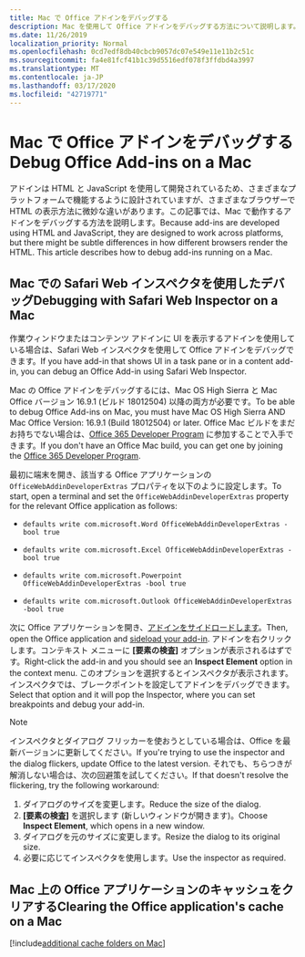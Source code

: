 ```yaml
---
title: Mac で Office アドインをデバッグする
description: Mac を使用して Office アドインをデバッグする方法について説明します。
ms.date: 11/26/2019
localization_priority: Normal
ms.openlocfilehash: 0cd7edf8db40cbcb9057dc07e549e11e11b2c51c
ms.sourcegitcommit: fa4e81fcf41b1c39d5516edf078f3ffdbd4a3997
ms.translationtype: MT
ms.contentlocale: ja-JP
ms.lasthandoff: 03/17/2020
ms.locfileid: "42719771"
---
```

# <a name="debug-office-add-ins-on-a-mac"></a><span data-ttu-id="79f45-103">Mac で Office アドインをデバッグする</span><span class="sxs-lookup"><span data-stu-id="79f45-103">Debug Office Add-ins on a Mac</span></span>

<span data-ttu-id="79f45-p101">アドインは HTML と JavaScript を使用して開発されているため、さまざまなプラットフォームで機能するように設計されていますが、さまざまなブラウザーで HTML の表示方法に微妙な違いがあります。この記事では、Mac で動作するアドインをデバッグする方法を説明します。</span><span class="sxs-lookup"><span data-stu-id="79f45-p101">Because add-ins are developed using HTML and JavaScript, they are designed to work across platforms, but there might be subtle differences in how different browsers render the HTML. This article describes how to debug add-ins running on a Mac.</span></span>

## <a name="debugging-with-safari-web-inspector-on-a-mac"></a><span data-ttu-id="79f45-106">Mac での Safari Web インスペクタを使用したデバッグ</span><span class="sxs-lookup"><span data-stu-id="79f45-106">Debugging with Safari Web Inspector on a Mac</span></span>

<span data-ttu-id="79f45-107">作業ウィンドウまたはコンテンツ アドインに UI を表示するアドインを使用している場合は、Safari Web インスペクタを使用して Office アドインをデバッグできます。</span><span class="sxs-lookup"><span data-stu-id="79f45-107">If you have add-in that shows UI in a task pane or in a content add-in, you can debug an Office Add-in using Safari Web Inspector.</span></span>

<span data-ttu-id="79f45-108">Mac の Office アドインをデバッグするには、Mac OS High Sierra と Mac Office バージョン 16.9.1 (ビルド 18012504) 以降の両方が必要です。</span><span class="sxs-lookup"><span data-stu-id="79f45-108">To be able to debug Office Add-ins on Mac, you must have Mac OS High Sierra AND Mac Office Version: 16.9.1 (Build 18012504) or later.</span></span> <span data-ttu-id="79f45-109">Office Mac ビルドをまだお持ちでない場合は、[Office 365 Developer Program](https://developer.microsoft.com/office/dev-program) に参加することで入手できます。</span><span class="sxs-lookup"><span data-stu-id="79f45-109">If you don't have an Office Mac build, you can get one by joining the [Office 365 Developer Program](https://developer.microsoft.com/office/dev-program).</span></span>

<span data-ttu-id="79f45-110">最初に端末を開き、該当する Office アプリケーションの `OfficeWebAddinDeveloperExtras` プロパティを以下のように設定します。</span><span class="sxs-lookup"><span data-stu-id="79f45-110">To start, open a terminal and set the `OfficeWebAddinDeveloperExtras` property for the relevant Office application as follows:</span></span>

- `defaults write com.microsoft.Word OfficeWebAddinDeveloperExtras -bool true`

- `defaults write com.microsoft.Excel OfficeWebAddinDeveloperExtras -bool true`

- `defaults write com.microsoft.Powerpoint OfficeWebAddinDeveloperExtras -bool true`

- `defaults write com.microsoft.Outlook OfficeWebAddinDeveloperExtras -bool true`

<span data-ttu-id="79f45-111">次に Office アプリケーションを開き、[アドインをサイドロードします](sideload-an-office-add-in-on-ipad-and-mac.md)。</span><span class="sxs-lookup"><span data-stu-id="79f45-111">Then, open the Office application and [sideload your add-in](sideload-an-office-add-in-on-ipad-and-mac.md).</span></span> <span data-ttu-id="79f45-112">アドインを右クリックします。コンテキスト メニューに **[要素の検査]** オプションが表示されるはずです。</span><span class="sxs-lookup"><span data-stu-id="79f45-112">Right-click the add-in and you should see an **Inspect Element** option in the context menu.</span></span> <span data-ttu-id="79f45-113">このオプションを選択するとインスペクタが表示されます。インスペクタでは、ブレークポイントを設定してアドインをデバッグできます。</span><span class="sxs-lookup"><span data-stu-id="79f45-113">Select that option and it will pop the Inspector, where you can set breakpoints and debug your add-in.</span></span>

> [!NOTE]
> <span data-ttu-id="79f45-114">インスペクタとダイアログ フリッカーを使おうとしている場合は、Office を最新バージョンに更新してください。</span><span class="sxs-lookup"><span data-stu-id="79f45-114">If you're trying to use the inspector and the dialog flickers, update Office to the latest version.</span></span> <span data-ttu-id="79f45-115">それでも、ちらつきが解消しない場合は、次の回避策を試してください。</span><span class="sxs-lookup"><span data-stu-id="79f45-115">If that doesn't resolve the flickering, try the following workaround:</span></span>
> 1. <span data-ttu-id="79f45-116">ダイアログのサイズを変更します。</span><span class="sxs-lookup"><span data-stu-id="79f45-116">Reduce the size of the dialog.</span></span>
> 2. <span data-ttu-id="79f45-117">**[要素の検査]** を選択します (新しいウィンドウが開きます)。</span><span class="sxs-lookup"><span data-stu-id="79f45-117">Choose **Inspect Element**, which opens in a new window.</span></span>
> 3. <span data-ttu-id="79f45-118">ダイアログを元のサイズに変更します。</span><span class="sxs-lookup"><span data-stu-id="79f45-118">Resize the dialog to its original size.</span></span>
> 4. <span data-ttu-id="79f45-119">必要に応じてインスペクタを使用します。</span><span class="sxs-lookup"><span data-stu-id="79f45-119">Use the inspector as required.</span></span>

## <a name="clearing-the-office-applications-cache-on-a-mac"></a><span data-ttu-id="79f45-120">Mac 上の Office アプリケーションのキャッシュをクリアする</span><span class="sxs-lookup"><span data-stu-id="79f45-120">Clearing the Office application's cache on a Mac</span></span>

[!include[additional cache folders on Mac](../includes/mac-cache-folders.md)]
